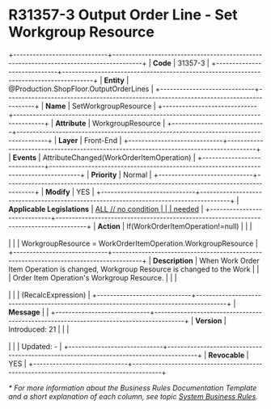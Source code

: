 ﻿---
erp.type: front-end-business-rule
erp.entity: Production.ShopFloor.OutputOrderLines
---

# R31357-3 Output Order Line - Set Workgroup Resource
+-----------------------------+---------------------------------------------------------------------------------------+
| **Code**                    | 31357-3                                                                               |
+-----------------------------+---------------------------------------------------------------------------------------+
| **Entity**                  | @Production.ShopFloor.OutputOrderLines                                                |
+-----------------------------+---------------------------------------------------------------------------------------+
| **Name**                    | SetWorkgroupResource                                                                  |
+-----------------------------+---------------------------------------------------------------------------------------+
| **Attribute**               | WorkgroupResource                                                                     |
+-----------------------------+---------------------------------------------------------------------------------------+
| **Layer**                   | Front-End                                                                             |
+-----------------------------+---------------------------------------------------------------------------------------+
| **Events**                  | AttributeChanged(WorkOrderItemOperation)                                              |
+-----------------------------+---------------------------------------------------------------------------------------+
| **Priority**                | Normal                                                                                |
+-----------------------------+---------------------------------------------------------------------------------------+
| **Modify**                  | YES                                                                                   |
+-----------------------------+---------------------------------------------------------------------------------------+
| **Applicable Legislations** | [ALL // no condition                                                                  |
|                             | needed](xref:applicable-legislations)                                                 |
+-----------------------------+---------------------------------------------------------------------------------------+
| **Action**                  | If(WorkOrderItemOperation!=null)                                                      |
|                             | <br/><br/>                                                                            |
|                             | WorkgroupResource = WorkOrderItemOperation.WorkgroupResource                          |
+-----------------------------+---------------------------------------------------------------------------------------+
| **Description**             | When Work Order Item Operation is changed, Workgroup Resource is changed to the Work  |
|                             | Order Item Operation\'s Workgroup Resource.                                           |
|                             | <br/><br/>                                                                            |
|                             | (RecalcExpression)                                                                    |
+-----------------------------+---------------------------------------------------------------------------------------+
| **Message**                 |                                                                                       |
+-----------------------------+---------------------------------------------------------------------------------------+
| **Version**                 | Introduced: 21                                                                        |
|                             | <br/><br/>                                                                            |
|                             | Updated: -                                                                            |
+-----------------------------+---------------------------------------------------------------------------------------+
| **Revocable**               | YES                                                                                   |
+-----------------------------+---------------------------------------------------------------------------------------+

*\* For more information about the Business Rules Documentation Template and a short explanation of each column, see
topic [System Business Rules](../templates/template-description-system-business-rules.md).*
